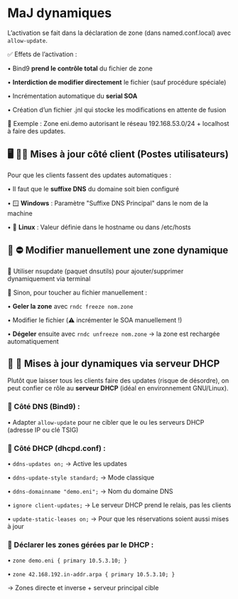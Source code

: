 # MaJ dynamiques

L’activation se fait dans la déclaration de zone (dans named.conf.local) avec `allow-update`.

✅ Effets de l’activation :

• Bind9 **prend le contrôle total** du fichier de zone

• **Interdiction de modifier directement** le fichier (sauf procédure spéciale)

• Incrémentation automatique du **serial SOA**

• Création d’un fichier .jnl qui stocke les modifications en attente de fusion

🧱 Exemple : Zone eni.demo autorisant le réseau 192.168.53.0/24 + localhost à faire des updates.



## 🖥️ **🧍‍♂️ Mises à jour côté client (Postes utilisateurs)**

Pour que les clients fassent des updates automatiques :

• Il faut que le **suffixe DNS** du domaine soit bien configuré

• 🪟 **Windows** : Paramètre "Suffixe DNS Principal" dans le nom de la machine

• 🐧 **Linux** : Valeur définie dans le hostname ou dans /etc/hosts



## 🧊 **⛔ Modifier manuellement une zone dynamique**

🔹 Utiliser nsupdate (paquet dnsutils) pour ajouter/supprimer dynamiquement via terminal

🔹 Sinon, pour toucher au fichier manuellement :

• **Geler la zone** avec `rndc freeze nom.zone`

• Modifier le fichier (⚠️ incrémenter le SOA manuellement !)

• **Dégeler** ensuite avec `rndc unfreeze nom.zone` → la zone est rechargée automatiquement



## 🤝 **🤖 Mises à jour dynamiques via serveur DHCP**

Plutôt que laisser tous les clients faire des updates (risque de désordre), on peut confier ce rôle au **serveur DHCP** (idéal en environnement GNU/Linux).

### 🔹 Côté DNS (Bind9) :

• Adapter `allow-update` pour ne cibler que le ou les serveurs DHCP (adresse IP ou clé TSIG)

### 🔹 Côté DHCP (dhcpd.conf) :

• `ddns-updates on;` → Active les updates

• `ddns-update-style standard;` → Mode classique

• `ddns-domainname "demo.eni";` → Nom du domaine DNS

• `ignore client-updates;` → Le serveur DHCP prend le relais, pas les clients

• `update-static-leases on;` → Pour que les réservations soient aussi mises à jour

### 🔹 Déclarer les zones gérées par le DHCP :

• `zone demo.eni { primary 10.5.3.10; }`

• `zone 42.168.192.in-addr.arpa { primary 10.5.3.10; }`

→ Zones directe et inverse + serveur principal cible


